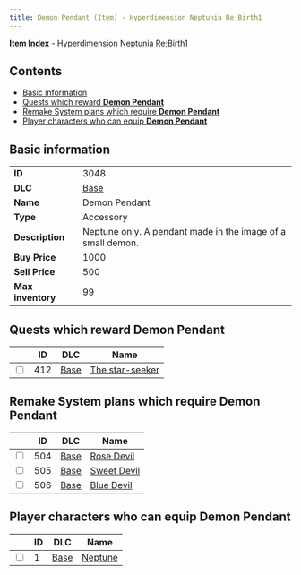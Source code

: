 ```yaml
---
title: Demon Pendant (Item) - Hyperdimension Neptunia Re;Birth1
---
```


[**Item Index**](/neptunia/rb1/item/index.html) - [Hyperdimension Neptunia Re;Birth1](/neptunia/rb1)

## Contents

- [Basic information](#basic-information)
- [Quests which reward **Demon Pendant**](#quests-which-reward-demon-pendant)
- [Remake System plans which require **Demon Pendant**](#remake-system-plans-which-require-demon-pendant)
- [Player characters who can equip **Demon Pendant**](#player-characters-who-can-equip-demon-pendant)
## Basic information

|   |   |
| -- | -- |
| **ID** | 3048 |
| **DLC** | [Base](/neptunia/rb1/dlc/1-base.html) |
| **Name** | Demon Pendant |
| **Type** | Accessory |
| **Description** | Neptune only. A pendant made in the image of a small demon. |
| **Buy Price** | 1000 |
| **Sell Price** | 500 |
| **Max inventory** | 99 |


## Quests which reward **Demon Pendant**

|    | ID | DLC | Name |
| -- | -- | --- | ---- |
| <input type="checkbox" id="rb1-quest-1-412" class="trackbox" /> | 412 | [Base](/neptunia/rb1/dlc/1-base.html) | [The star-seeker](/neptunia/rb1/quest/1-412-the-star-seeker.html) |


## Remake System plans which require **Demon Pendant**

|    | ID | DLC | Name |
| -- | -- | --- | ---- |
| <input type="checkbox" id="rb1-quest-1-504" class="trackbox" /> | 504 | [Base](/neptunia/rb1/dlc/1-base.html) | [Rose Devil](/neptunia/rb1/quest/1-504-rose-devil.html) |
| <input type="checkbox" id="rb1-quest-1-505" class="trackbox" /> | 505 | [Base](/neptunia/rb1/dlc/1-base.html) | [Sweet Devil](/neptunia/rb1/quest/1-505-sweet-devil.html) |
| <input type="checkbox" id="rb1-quest-1-506" class="trackbox" /> | 506 | [Base](/neptunia/rb1/dlc/1-base.html) | [Blue Devil](/neptunia/rb1/quest/1-506-blue-devil.html) |


## Player characters who can equip **Demon Pendant**

|    | ID | DLC | Name |
| -- | -- | --- | ---- |
| <input type="checkbox" id="rb1-player-1-1" class="trackbox" /> | 1 | [Base](/neptunia/rb1/dlc/1-base.html) | [Neptune](/neptunia/rb1/player/1-1-neptune.html) |

